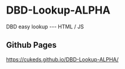 # DBD-Lookup-ALPHA
DBD easy lookup --- HTML / JS

Github Pages
----------------
https://cukeds.github.io/DBD-Lookup-ALPHA/
